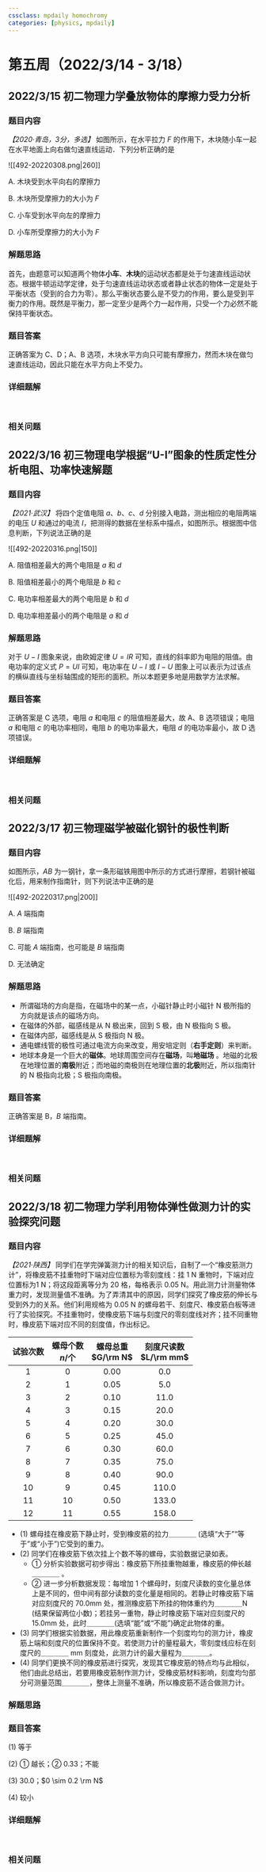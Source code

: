 ```yaml
---
cssclass: mpdaily homochromy
categories: [physics, mpdaily]
---
```


# 第五周（2022/3/14 - 3/18）


## 2022/3/15 初二物理力学叠放物体的摩擦力受力分析

### 题目内容

*【2020·青岛，3分，多选】* 如图所示，在水平拉力 $F$ 的作用下，木块随小车一起在水平地面上向右做匀速直线运动．下列分析正确的是

![[492-20220308.png|260]]
   

A. 木块受到水平向右的摩擦力

B. 木块所受摩擦力的大小为 $F$

C. 小车受到水平向左的摩擦力

D. 小车所受摩擦力的大小为 $F$

### 解题思路

首先，由题意可以知道两个物体**小车**、**木块**的运动状态都是处于匀速直线运动状态。根据牛顿运动学定律，处于匀速直线运动状态或者静止状态的物体一定是处于平衡状态（受到的合力为零）。那么平衡状态要么是不受力的作用，要么是受到平衡力的作用。既然是平衡力，那一定至少是两个力一起作用，只受一个力必然不能保持平衡状态。

### 题目答案

正确答案为 C、D；A、B 选项，木块水平方向只可能有摩擦力，然而木块在做匀速直线运动，因此只能在水平方向上不受力。

### 详细题解

<br>

### 相关问题




## 2022/3/16 初三物理电学根据“U-I”图象的性质定性分析电阻、功率快速解题

### 题目内容

*【2021·武汉】* 将四个定值电阻 $a$、$b$、$c$、$d$ 分别接入电路，测出相应的电阻两端的电压 $U$ 和通过的电流 $I$，把测得的数据在坐标系中描点，如图所示。根据图中信息判断，下列说法正确的是

![[492-20220316.png|150]]

A. 阻值相差最大的两个电阻是 $a$ 和 $d$

B. 阻值相差最小的两个电阻是 $b$ 和 $c$

C. 电功率相差最大的两个电阻是 $b$ 和 $d$

D. 电功率相差最小的两个电阻是 $a$ 和 $d$


### 解题思路

对于 $U-I$ 图象来说，由欧姆定律 $U=IR$ 可知，直线的斜率即为电阻的阻值。由电功率的定义式 $P=UI$ 可知，电功率在 $U-I$ 或 $I-U$ 图象上可以表示为过该点的横纵直线与坐标轴围成的矩形的面积。所以本题更多地是用数学方法求解。

### 题目答案

正确答案是 C 选项，电阻 $a$ 和电阻 $c$ 的阻值相差最大，故 A、B 选项错误；电阻 $a$ 和电阻 $c$ 的电功率相同，电阻 $b$ 的电功率最大，电阻 $d$ 的电功率最小，故 D 选项错误。

### 详细题解

<br>

### 相关问题




## 2022/3/17 初三物理磁学被磁化钢针的极性判断

### 题目内容

如图所示，$AB$ 为一钢针，拿一条形磁铁用图中所示的方式进行摩擦，若钢针被磁化后，用来制作指南针，则下列说法中正确的是

![[492-20220317.png|200]]

A. $A$ 端指南

B. $B$ 端指南

C. 可能 $A$ 端指南，也可能是 $B$ 端指南

D. 无法确定

### 解题思路

- 所谓磁场的方向是指，在磁场中的某一点，小磁针静止时小磁针 N 极所指的方向就是该点的磁场方向。
- 在磁体的外部，磁感线是从 N 极出来，回到 S 极，由 N 极指向 S 极。
- 在磁体内部，磁感线是从 S 极指向 N 极。
- 通电螺线管的极性可通过电流方向来改变，用安培定则（**右手定则**）来判断。
- 地球本身是一个巨大的**磁体**。地球周围空间存在**磁场**，叫**地磁场** 。地磁的北极在地理位置的**南极**附近；而地磁的南极则在地理位置的**北极**附近，所以指南针的 N 极指向北极；S 极指向南极。

### 题目答案

正确答案是 B，$B$ 端指南。

### 详细题解

<br>

### 相关问题



## 2022/3/18 初二物理力学利用物体弹性做测力计的实验探究问题

### 题目内容

*【2021·陕西】* 同学们在学完弹簧测力计的相关知识后，自制了一个“橡皮筋测力计”，将橡皮筋不挂重物时下端对应位置标为零刻度线：挂 1 N 重物时，下端对应位置标为1 N；将这段距离等分为 20 格，每格表示 0.05 N。用此测力计测量物体重力时，发现测量值不准确。为了弄清其中的原因，同学们探究了橡皮筋的伸长与受到外力的关系。他们利用规格为 0.05 N 的螺母若干、刻度尺、橡皮筋白板等进行了实验探究。不挂重物时，使橡皮筋下端与刻度尺的零刻度线对齐；挂不同重物时，橡皮筋下端对应不同的刻度值，作出标记。

| 试验次数 | 螺母个数 <br>$n$/个 | 螺母总重 <br>$G/\rm N$ | 刻度尺读数 <br>$L/\rm mm$ |
|:----:|:-------:|:-------:|:---------:|
| 1    | 0       | 0.00       | 0.0         |
| 2    | 1       | 0.05    | 5.0         |
| 3    | 2       | 0.10     | 11.0        |
| 4    | 3       | 0.15    | 20.0        |
| 5    | 4       | 0.20     | 30.0        |
| 6    | 5       | 0.25    | 45.0        |
| 7    | 6       | 0.30     | 60.0        |
| 8    | 7       | 0.35    | 75.0        |
| 9    | 8       | 0.40     | 90.0        |
| 10   | 9       | 0.45    | 110.0       |
| 11   | 10      | 0.50     | 133.0       |
| 12   | 11      | 0.55    | 158.0       |

- (1) 螺母挂在橡皮筋下静止时，受到橡皮筋的拉力＿＿＿＿ (选填“大于”“等于”或“小于”)它受到的重力。
- (2) 同学们在橡皮筋下依次挂上个数不等的螺母，实验数据记录如表。 
	- ① 分析实验数据可初步得出：橡皮筋下所挂重物越重，橡皮筋的伸长越＿＿＿＿ 。
	- ② 进一步分析数据发现：每增加 1 个螺母时，刻度尺读数的变化量总体上是不同的，但中间有部分读数的变化量是相同的。若静止时橡皮筋下端对应刻度尺的 70.0mm 处，推测橡皮筋下所挂的物体重约为＿＿＿＿N (结果保留两位小数)；若挂另一重物，静止时橡皮筋下端对应刻度尺的 15.0mm 处，此时＿＿＿＿(选填“能”或“不能”)确定此物体的重。
- (3) 同学们根据实验数据，用此橡皮筋重新制作一个刻度均匀的测力计，橡皮筋上端和刻度尺的位置保持不变。若使测力计的量程最大，零刻度线应标在刻度尺的＿＿＿＿ mm 刻度处，此测力计的最大量程为＿＿＿＿。
- (4) 同学们更换不同的橡皮筋进行探究，发现其它橡皮筋的特点均与此相似，他们由此总结出，若要用橡皮筋制作测力计，受橡皮筋材料影响，刻度均匀部分可测量范围＿＿＿＿，整体上测量不准确，所以橡皮筋不适合做测力计。

### 解题思路



### 题目答案

(1) 等于

(2) ① 越长；② 0.33；不能

(3) 30.0；$0 \sim 0.2 \rm N$

(4) 较小

### 详细题解

<br>

### 相关问题



